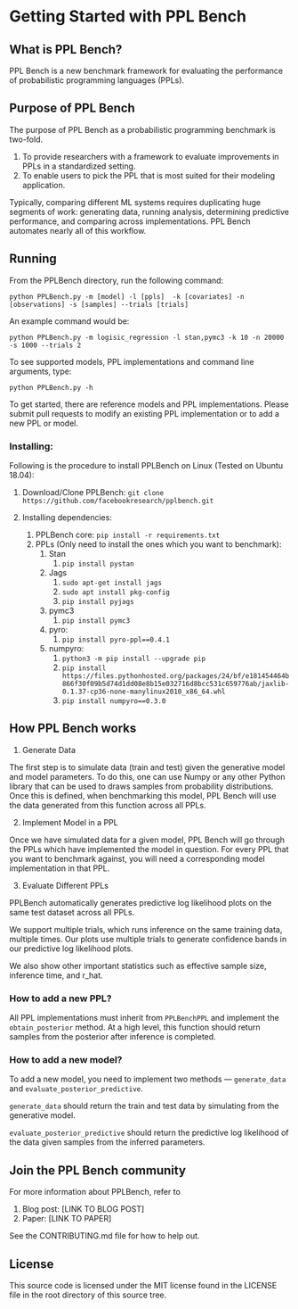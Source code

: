 # Getting Started with PPL Bench

## What is PPL Bench?

PPL Bench is a new benchmark framework for evaluating the performance of probabilistic programming languages (PPLs).

## Purpose of PPL Bench

The purpose of PPL Bench as a probabilistic programming benchmark is two-fold.

1) To provide researchers with a framework to evaluate improvements in PPLs in a standardized setting.
2) To enable users to pick the PPL that is most suited for their modeling application.

Typically, comparing different ML systems requires duplicating huge segments of work: generating data, running analysis, determining predictive performance, and comparing across implementations. PPL Bench automates nearly all of this workflow.

## Running

From the PPLBench directory, run the following command:

```python PPLBench.py -m [model] -l [ppls]  -k [covariates] -n [observations] -s [samples] --trials [trials]```

An example command would be:

```python PPLBench.py -m logisic_regression -l stan,pymc3 -k 10 -n 20000 -s 1000 --trials 2```

To see supported models, PPL implementations and command line arguments, type:

`python PPLBench.py -h`

To get started, there are reference models and PPL implementations. Please submit pull requests to modify an existing PPL implementation or to add a new PPL or model.

### Installing:

Following is the procedure to install PPLBench on Linux (Tested on Ubuntu 18.04):

1. Download/Clone PPLBench:
    `git clone https://github.com/facebookresearch/pplbench.git`

2. Installing dependencies:
    1. PPLBench core:
        `pip install -r requirements.txt`
    2. PPLs (Only need to install the ones which you want to benchmark):
        1. Stan
            1. `pip install pystan`
        2. Jags
            1. `sudo apt-get install jags`
            2. `sudo apt install pkg-config`
            3. `pip install pyjags`
        3. pymc3
            1. `pip install pymc3`
        4. pyro:
            1. `pip install pyro-ppl==0.4.1`
        5. numpyro:
            1. `python3 -m pip install --upgrade pip`
            2. `pip install https://files.pythonhosted.org/packages/24/bf/e181454464b866f30f09b5d74d1dd08e8b15e032716d8bcc531c659776ab/jaxlib-0.1.37-cp36-none-manylinux2010_x86_64.whl`
            3. `pip install numpyro==0.3.0`

## How PPL Bench works

1) Generate Data

The first step is to simulate data (train and test) given the generative model and model parameters. To do this, one can use Numpy or any other Python library that can be used to draws samples from probability distributions. Once this is defined, when benchmarking this model, PPL Bench will use the data generated from this function across all PPLs.

2) Implement Model in a PPL

Once we have simulated data for a given model, PPL Bench will go through the PPLs which have implemented the model in question. For every PPL that you want to benchmark against, you will need a corresponding model implementation in that PPL.

3) Evaluate Different PPLs

PPLBench automatically generates predictive log likelihood plots on the same test dataset across all PPLs.

We support multiple trials, which runs inference on the same training data, multiple times. Our plots use multiple trials to generate confidence bands in our predictive log likelihood plots.

We also show other important statistics such as effective sample size, inference time, and r_hat.

### How to add a new PPL?

All PPL implementations must inherit from `PPLBenchPPL` and implement the `obtain_posterior` method.
At a high level, this function should return samples from the posterior after inference is completed.

### How to add a new model?

To add a new model, you need to implement two methods — `generate_data` and `evaluate_posterior_predictive`.

`generate_data` should return the train and test data by simulating from the generative model.

`evaluate_posterior_predictive` should return the predictive log likelihood of the data given samples from the inferred parameters.

## Join the PPL Bench community

 For more information about PPLBench, refer to

1. Blog post: [LINK TO BLOG POST]
2. Paper: [LINK TO PAPER]

See the CONTRIBUTING.md file for how to help out.

## License

This source code is licensed under the MIT license found in the
LICENSE file in the root directory of this source tree.
